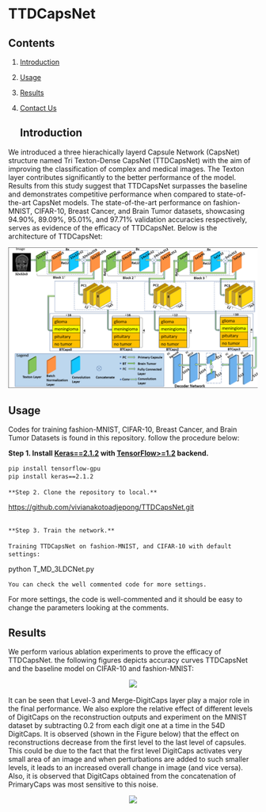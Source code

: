# TTDCapsNet
## Contents
1. [Introduction](#introduction)
2. [Usage](#usage)
3. [Results](#results)
4. [Contact Us](#contact-us)

   ## Introduction
We introduced a three hierachically layerd Capsule Network (CapsNet) structure named Tri Texton-Dense CapsNet (TTDCapsNet) with the aim of 
improving the classification of complex and medical images. The Texton layer contributes significantly to the better performance of the model.
Results from this study suggest that TTDCapsNet surpasses the baseline and demonstrates competitive performance when compared to state-of-the-art
CapsNet models. The state-of-the-art performance on fashion-MNIST, CIFAR-10, Breast Cancer, and Brain Tumor datasets, showcasing 94.90%, 89.09%, 95.01%, and 97.71% validation accuracies respectively, serves as evidence of the efficacy of TTDCapsNet. Below is the architecture of TTDCapsNet:
<p align="center">
<img src="figures/proposed architecture.png" width="700">
</p>

 ## Usage
Codes for training fashion-MNIST, CIFAR-10, Breast Cancer, and Brain Tumor Datasets is found in this repository. follow the procedure below:

**Step 1.
Install [Keras==2.1.2](https://github.com/fchollet/keras)
with [TensorFlow>=1.2](https://github.com/tensorflow/tensorflow) backend.**
```
pip install tensorflow-gpu
pip install keras==2.1.2

**Step 2. Clone the repository to local.**
```
https://github.com/vivianakotoadjepong/TTDCapsNet.git
```

**Step 3. Train the network.**  

Training TTDCapsNet on fashion-MNIST, and CIFAR-10 with default settings:
```
python T_MD_3LDCNet.py
```
You can check the well commented code for more settings.
```
For more settings, the code is well-commented and it should be easy to change the parameters looking at the comments. 

## Results

We perform various ablation experiments to prove the efficacy of TTDCapsNet. the following figures depicts  accuracy curves TTDCapsNet and the baseline model on CIFAR-10 and fashion-MNIST:
<p align="center">
<img src="figures/digitcapsAccuracy.png" width="350">
</p>
It can be seen that Level-3 and Merge-DigitCaps layer play a major role in the final performance. We also explore the relative effect of different levels of DigitCaps on the reconstruction outputs and experiment on the MNIST dataset by subtracting 0.2 from each digit one at a time in the 54D DigitCaps. It is observed (shown in the Figure below) that the effect on reconstructions decrease from the first level to the last level of capsules. This could be due to the fact that the first level DigitCaps activates very small area of an image and when perturbations are added to such smaller levels, it leads to an increased overall change in image (and vice versa). Also, it is observed that DigitCaps obtained from the concatenation of PrimaryCaps was most sensitive to this noise.
<p align="center">
<img src="figures/digitcaps_reconstructions.png" width="650">
</p>
